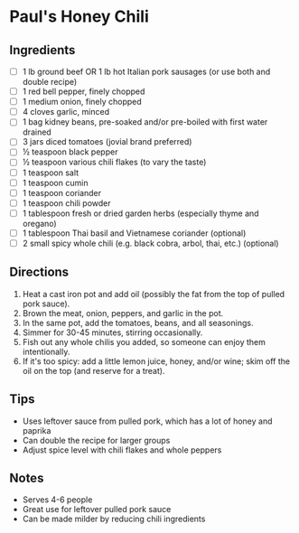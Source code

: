 # Paul's Honey Chili

## Ingredients
- [ ] 1 lb ground beef OR 1 lb hot Italian pork sausages (or use both and double recipe)
- [ ] 1 red bell pepper, finely chopped
- [ ] 1 medium onion, finely chopped
- [ ] 4 cloves garlic, minced
- [ ] 1 bag kidney beans, pre-soaked and/or pre-boiled with first water drained
- [ ] 3 jars diced tomatoes (jovial brand preferred)
- [ ] ½ teaspoon black pepper
- [ ] ½ teaspoon various chili flakes (to vary the taste)
- [ ] 1 teaspoon salt
- [ ] 1 teaspoon cumin
- [ ] 1 teaspoon coriander
- [ ] 1 teaspoon chili powder
- [ ] 1 tablespoon fresh or dried garden herbs (especially thyme and oregano)
- [ ] 1 tablespoon Thai basil and Vietnamese coriander (optional)
- [ ] 2 small spicy whole chili (e.g. black cobra, arbol, thai, etc.) (optional)

## Directions
1. Heat a cast iron pot and add oil (possibly the fat from the top of pulled pork sauce).
2. Brown the meat, onion, peppers, and garlic in the pot.
3. In the same pot, add the tomatoes, beans, and all seasonings.
4. Simmer for 30-45 minutes, stirring occasionally.
5. Fish out any whole chilis you added, so someone can enjoy them intentionally.
6. If it's too spicy: add a little lemon juice, honey, and/or wine; skim off the oil on the top (and reserve for a treat).

## Tips
- Uses leftover sauce from pulled pork, which has a lot of honey and paprika
- Can double the recipe for larger groups
- Adjust spice level with chili flakes and whole peppers

## Notes
- Serves 4-6 people
- Great use for leftover pulled pork sauce
- Can be made milder by reducing chili ingredients